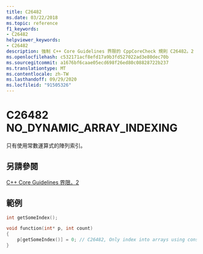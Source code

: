 ```yaml
---
title: C26482
ms.date: 03/22/2018
ms.topic: reference
f1_keywords:
- C26482
helpviewer_keywords:
- C26482
description: 強制 C++ Core Guidelines 界限的 CppCoreCheck 規則 C26482。2
ms.openlocfilehash: c532171acf8efd17a9b3fd527022ad3e80dec70b
ms.sourcegitcommit: a1676bf6caae05ecd698f26ed80c08828722b237
ms.translationtype: MT
ms.contentlocale: zh-TW
ms.lasthandoff: 09/29/2020
ms.locfileid: "91505326"
---
```

# <a name="c26482-no_dynamic_array_indexing"></a>C26482 NO_DYNAMIC_ARRAY_INDEXING

只有使用常數運算式的陣列索引。

## <a name="see-also"></a>另請參閱

[C++ Core Guidelines 界限。2](https://github.com/isocpp/CppCoreGuidelines/blob/master/CppCoreGuidelines.md#SS-bounds)

## <a name="example"></a>範例

```cpp
int getSomeIndex();

void function(int* p, int count)
{
    p[getSomeIndex()] = 0; // C26482, Only index into arrays using constant expressions
}
```
